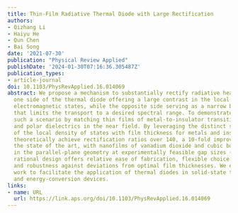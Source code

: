 ```yaml
---
title: Thin-Film Radiative Thermal Diode with Large Rectification
authors:
- Qizhang Li
- Haiyu He
- Qun Chen
- Bai Song
date: '2021-07-30'
publication: "Physical Review Applied"
publishDate: '2024-01-30T07:16:36.305487Z'
publication_types:
- article-journal
doi: 10.1103/PhysRevApplied.16.014069
abstract: We propose a mechanism to substantially rectify radiative heat flow by having
  one side of the thermal diode offering a large contrast in the local density of
  electromagnetic states, while the opposite side serving as a narrow bandpass filter
  that limits the transport to a desired spectral range. To demonstrate, we realize
  such a scenario by matching thin films of metal-to-insulator transition materials
  and polar dielectrics in the near field. By leveraging the distinct scaling behaviors
  of the local density of states with film thickness for metals and insulators, we
  theoretically achieve rectification ratios over 140, a 10-fold improvement over
  the state of the art, with nanofilms of vanadium dioxide and cubic boron nitride
  in the parallel-plane geometry at experimentally feasible gap sizes (∼100 nm). Our
  rational design offers relative ease of fabrication, flexible choice of materials,
  and robustness against deviations from optimal film thicknesses. We expect this
  work to facilitate the application of thermal diodes in solid-state thermal circuits
  and energy-conversion devices.
links:
- name: URL
  url: https://link.aps.org/doi/10.1103/PhysRevApplied.16.014069
---
```

